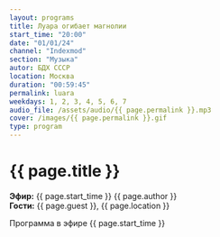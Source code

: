 ```yaml
---
layout: programs
title: Луара огибает магнолии
start_time: "20:00"
date: "01/01/24"
channel: "Indexmod"
section: "Музыка"
autor: БДХ СССР
location: Москва
duration: "00:59:45"
permalink: luara
weekdays: 1, 2, 3, 4, 5, 6, 7
audio_file: /assets/audio/{{ page.permalink }}.mp3
cover: /images/{{ page.permalink }}.gif
type: program
---
```


# {{ page.title }}

**Эфир:** {{ page.start_time }} {{ page.author }}  
**Гости:** {{ page.guest }}, {{ page.location }}

Программа в эфире {{ page.start_time }}
